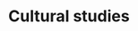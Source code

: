 ---
title: Cultural studies
longTitle: 'Cultural studies'
tags:
- gccommon
french:
- "[[Etudes culturelles]]"
---